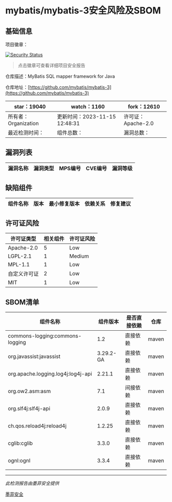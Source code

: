 # mybatis/mybatis-3安全风险及SBOM

## 基础信息

项目徽章：

[![Security Status](https://www.murphysec.com/platform3/v31/badge/1724853096848248832.svg)](https://www.murphysec.com/console/report/1724489939452125184/1724853096848248832)

> 点击徽章可查看详细项目安全报告

仓库描述：MyBatis SQL mapper framework for Java

仓库地址：[https://github.com/mybatis/mybatis-3](https://github.com/mybatis/mybatis-3)

| star：19040 | watch：1160 | fork：12610 |
| ----------- | -------------- | ------------ |
| 所有者：Organization | 更新时间：2023-11-15 12:48:31 | 许可证：Apache-2.0 |
| 最近检测时间： | 组件总数： | 漏洞总数： |




## 漏洞列表

| 漏洞名称 | 漏洞类型 | MPS编号 | CVE编号 | 漏洞等级 |
| ------- | ------ | ------- | ------ | ----- |





## 缺陷组件

| 组件名称 | 版本 | 最小修复版本 | 依赖关系 | 修复建议 |
| -------- | ---- | ------------ | -------- | -------- |





## 许可证风险

| 许可证类型 | 相关组件 | 许可证风险 |
| ---------- | -------- | ---------- |
|Apache-2.0|5|Low|
|LGPL-2.1|1|Medium|
|MPL-1.1|1|Low|
|自定义许可证|2|Low|
|MIT|1|Low|




## SBOM清单

| 组件名称 | 组件版本 | 是否直接依赖 | 仓库 |
| -------- | -------- | ------------ | ---- |
|commons-logging:commons-logging|1.2|直接依赖|maven|
|org.javassist:javassist|3.29.2-GA|直接依赖|maven|
|org.apache.logging.log4j:log4j-api|2.21.1|直接依赖|maven|
|org.ow2.asm:asm|7.1|间接依赖|maven|
|org.slf4j:slf4j-api|2.0.9|直接依赖|maven|
|ch.qos.reload4j:reload4j|1.2.25|直接依赖|maven|
|cglib:cglib|3.3.0|直接依赖|maven|
|ognl:ognl|3.3.4|直接依赖|maven|


------

*此检测报告由墨菲安全提供*

[墨菲安全](www.murphysec.com)